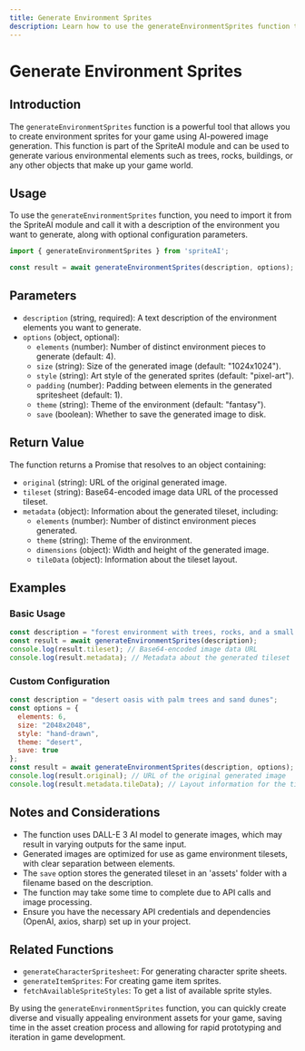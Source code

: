 ```yaml
---
title: Generate Environment Sprites
description: Learn how to use the generateEnvironmentSprites function to create game environment assets using AI-powered image generation.
---
```


# Generate Environment Sprites

## Introduction

The `generateEnvironmentSprites` function is a powerful tool that allows you to create environment sprites for your game using AI-powered image generation. This function is part of the SpriteAI module and can be used to generate various environmental elements such as trees, rocks, buildings, or any other objects that make up your game world.

## Usage

To use the `generateEnvironmentSprites` function, you need to import it from the SpriteAI module and call it with a description of the environment you want to generate, along with optional configuration parameters.

```javascript
import { generateEnvironmentSprites } from 'spriteAI';

const result = await generateEnvironmentSprites(description, options);
```

## Parameters

- `description` (string, required): A text description of the environment elements you want to generate.
- `options` (object, optional):
  - `elements` (number): Number of distinct environment pieces to generate (default: 4).
  - `size` (string): Size of the generated image (default: "1024x1024").
  - `style` (string): Art style of the generated sprites (default: "pixel-art").
  - `padding` (number): Padding between elements in the generated spritesheet (default: 1).
  - `theme` (string): Theme of the environment (default: "fantasy").
  - `save` (boolean): Whether to save the generated image to disk.

## Return Value

The function returns a Promise that resolves to an object containing:

- `original` (string): URL of the original generated image.
- `tileset` (string): Base64-encoded image data URL of the processed tileset.
- `metadata` (object): Information about the generated tileset, including:
  - `elements` (number): Number of distinct environment pieces generated.
  - `theme` (string): Theme of the environment.
  - `dimensions` (object): Width and height of the generated image.
  - `tileData` (object): Information about the tileset layout.

## Examples

### Basic Usage

```javascript
const description = "forest environment with trees, rocks, and a small river";
const result = await generateEnvironmentSprites(description);
console.log(result.tileset); // Base64-encoded image data URL
console.log(result.metadata); // Metadata about the generated tileset
```

### Custom Configuration

```javascript
const description = "desert oasis with palm trees and sand dunes";
const options = {
  elements: 6,
  size: "2048x2048",
  style: "hand-drawn",
  theme: "desert",
  save: true
};
const result = await generateEnvironmentSprites(description, options);
console.log(result.original); // URL of the original generated image
console.log(result.metadata.tileData); // Layout information for the tileset
```

## Notes and Considerations

- The function uses DALL-E 3 AI model to generate images, which may result in varying outputs for the same input.
- Generated images are optimized for use as game environment tilesets, with clear separation between elements.
- The `save` option stores the generated tileset in an 'assets' folder with a filename based on the description.
- The function may take some time to complete due to API calls and image processing.
- Ensure you have the necessary API credentials and dependencies (OpenAI, axios, sharp) set up in your project.

## Related Functions

- `generateCharacterSpritesheet`: For generating character sprite sheets.
- `generateItemSprites`: For creating game item sprites.
- `fetchAvailableSpriteStyles`: To get a list of available sprite styles.

By using the `generateEnvironmentSprites` function, you can quickly create diverse and visually appealing environment assets for your game, saving time in the asset creation process and allowing for rapid prototyping and iteration in game development.